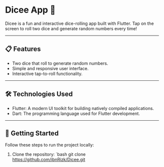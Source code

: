 # Dicee App 🎲

Dicee is a fun and interactive dice-rolling app built with Flutter. Tap on the screen to roll two dice and generate random numbers every time!

---

## 📋 Features

- Two dice that roll to generate random numbers.
- Simple and responsive user interface.
- Interactive tap-to-roll functionality.

---

## 🛠️ Technologies Used

- Flutter: A modern UI toolkit for building natively compiled applications.
- Dart: The programming language used for Flutter development.

---

## 🚀 Getting Started

Follow these steps to run the project locally:

1. Clone the repository:
   `bash
   git clone https://github.com/ibnRizk/Dicee.git
